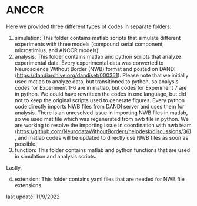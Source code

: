 # ANCCR
Here we provided three different types of codes in separate folders:
1. simulation:
  This folder contains matlab scripts that simulate different experiments with three models (compound serial component, microstimlus, and ANCCR models)
2. analysis:
  This folder contains matlab and python scripts that analyze experimental data. Every experimental data was converted to Neuroscience Without Border (NWB) format and posted on DANDI (https://dandiarchive.org/dandiset/000351).
  Please note that we initially used matlab to analyze data, but transitioned to python, so analysis codes for Experiment 1-6 are in matlab, but codes for Experiment 7 are in python. We could have rewriteen the codes in one language, but did not to keep the original scripts used to generate figures.
  Every python code directly imports NWB files from DANDI server and uses them for analysis. There is an unresolved issue in importing NWB files in matlab, so we used mat file which was regenerated from nwb file in python. 
  We are working to resolve the importing issue in coordination with nwb team (https://github.com/NeurodataWithoutBorders/helpdesk/discussions/36), and matlab codes will be updated to directly use NWB files as soon as possible. 
3. function:
  This folder contains matlab and python functions that are used in simulation and analysis scripts.
  
Lastly,

4. extension: This folder contains yaml files that are needed for NWB file extensions.

last update: 11/9/2022

